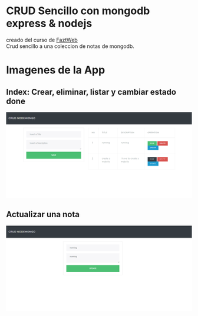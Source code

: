 # CRUD Sencillo con mongodb express & nodejs
creado del curso de [FaztWeb](https://www.youtube.com/watch?v=3J925fRl_UE)<br>
Crud sencillo a una coleccion de notas de mongodb. 

# Imagenes de la App 

## Index: Crear, eliminar, listar y cambiar estado done
![index](/screenshots/index.png)

## Actualizar una nota
![index](/screenshots/update.png)
